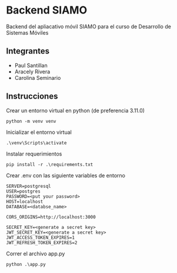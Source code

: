 # Backend SIAMO
Backend del apliacativo móvil SIAMO para el curso de Desarrollo de Sistemas Móviles

## Integrantes
- Paul Santillan
- Aracely Rivera
- Carolina Seminario

## Instrucciones
Crear un entorno virtual en python (de preferencia 3.11.0)
```
python -m venv venv
```
Inicializar el entorno virtual
```
.\venv\Scripts\activate
```
Instalar requerimientos
```
pip install -r .\requirements.txt
```
Crear .env con las siguiente variables de entorno
```
SERVER=postgresql
USER=postgres
PASSWORD=<put your password>
HOST=localhost
DATABASE=<databse_name>

CORS_ORIGINS=http://localhost:3000

SECRET_KEY=<generate a secret key>
JWT_SECRET_KEY=<generate a secret key>
JWT_ACCESS_TOKEN_EXPIRES=1
JWT_REFRESH_TOKEN_EXPIRES=2
```
Correr el archivo app.py
```
python .\app.py
```
